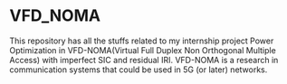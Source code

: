 # VFD_NOMA
This repository has all the stuffs related to my internship project Power Optimization in VFD-NOMA(Virtual Full Duplex Non Orthogonal Multiple Access) with imperfect SIC and residual IRI. VFD-NOMA is a research in communication systems that could be used in 5G (or later) networks.  
